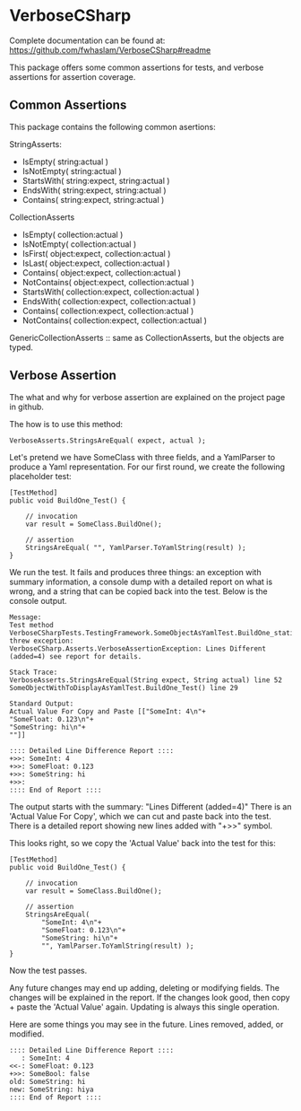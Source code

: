 ﻿# VerboseCSharp

Complete documentation can be found at:
https://github.com/fwhaslam/VerboseCSharp#readme

This package offers some common assertions for tests, 
and verbose assertions for assertion coverage.

## Common Assertions

This package contains the following common asertions:

StringAsserts:
* IsEmpty( string:actual )
* IsNotEmpty( string:actual )
* StartsWith( string:expect, string:actual )
* EndsWith( string:expect, string:actual )
* Contains( string:expect, string:actual )

CollectionAsserts
* IsEmpty( collection:actual )
* IsNotEmpty( collection:actual )
* IsFirst( object:expect, collection:actual )
* IsLast( object:expect, collection:actual )
* Contains( object:expect, collection:actual )
* NotContains( object:expect, collection:actual )
* StartsWith( collection:expect, collection:actual )
* EndsWith( collection:expect, collection:actual )
* Contains( collection:expect, collection:actual )
* NotContains( collection:expect, collection:actual )

GenericCollectionAsserts :: same as CollectionAsserts, but the objects are typed.


## Verbose Assertion

The what and why for verbose assertion are explained on the project page in github.

The how is to use this method:

    VerboseAsserts.StringsAreEqual( expect, actual );

Let's pretend we have SomeClass with three fields, and a YamlParser to produce a Yaml representation.
For our first round, we create the following placeholder test:

    [TestMethod]
    public void BuildOne_Test() {

        // invocation
        var result = SomeClass.BuildOne();

        // assertion
        StringsAreEqual( "", YamlParser.ToYamlString(result) );
    }

We run the test.  It fails and produces three things: an exception with summary information, 
a console dump with a detailed report on what is wrong, and a string that can be copied 
back into the test.  Below is the console output.

    Message: 
    Test method VerboseCSharpTests.TestingFramework.SomeObjectAsYamlTest.BuildOne_static threw exception:
    VerboseCSharp.Asserts.VerboseAssertionException: Lines Different (added=4) see report for details.
    
    Stack Trace:
    VerboseAsserts.StringsAreEqual(String expect, String actual) line 52
    SomeObjectWithToDisplayAsYamlTest.BuildOne_Test() line 29
    
    Standard Output:
    Actual Value For Copy and Paste [["SomeInt: 4\n"+
    "SomeFloat: 0.123\n"+
    "SomeString: hi\n"+
    ""]]
    
    :::: Detailed Line Difference Report ::::
    +>>: SomeInt: 4
    +>>: SomeFloat: 0.123
    +>>: SomeString: hi
    +>>:
    :::: End of Report ::::

The output starts with the summary:  "Lines Different (added=4)"
There is an 'Actual Value For Copy', which we can cut and paste back into the test.
There is a detailed report showing new lines added with "+>>" symbol.

This looks right, so we copy the 'Actual Value' back into the test for this:

    [TestMethod]
    public void BuildOne_Test() {

        // invocation
        var result = SomeClass.BuildOne();

        // assertion
        StringsAreEqual( 
            "SomeInt: 4\n"+
            "SomeFloat: 0.123\n"+
            "SomeString: hi\n"+
            "", YamlParser.ToYamlString(result) );
    }

Now the test passes.  

Any future changes may end up adding, deleting or modifying fields.  The changes 
will be explained in the report.  If the changes look good, then copy + paste the 
'Actual Value' again.  Updating is always this single operation.

Here are some things you may see in the future.  Lines removed, added, or modified.

    :::: Detailed Line Difference Report ::::
       : SomeInt: 4
    <<-: SomeFloat: 0.123
    +>>: SomeBool: false
    old: SomeString: hi
    new: SomeString: hiya
    :::: End of Report ::::
